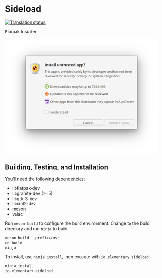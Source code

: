 # Sideload
[![Translation status](https://l10n.elementary.io/widgets/desktop/-/sideload/svg-badge.svg)](https://l10n.elementary.io/engage/desktop/?utm_source=widget)

Flatpak Installer

![screenshot](data/screenshot.png?raw=true)

## Building, Testing, and Installation

You'll need the following dependencies:
* libflatpak-dev
* libgranite-dev (>=5)
* libgtk-3-dev
* libxml2-dev
* meson
* valac

Run `meson build` to configure the build environment. Change to the build directory and run `ninja` to build

    meson build --prefix=/usr
    cd build
    ninja

To install, use `ninja install`, then execute with `io.elementary.sideload`

    ninja install
    io.elementary.sideload
